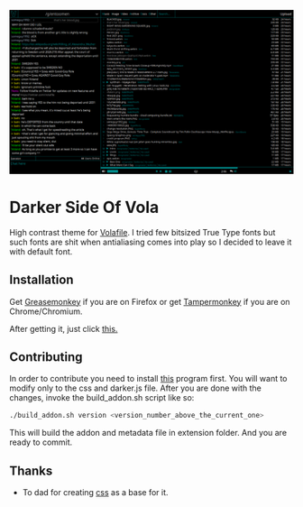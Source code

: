 ![voladark](https://raw.githubusercontent.com/Szero/darker-side-of-vola/master/voladark.png)

Darker Side Of Vola
===================

High contrast theme for [Volafile](https://volafile.org).
I tried few bitsized True Type fonts but such fonts are
shit when antialiasing comes into play so I decided to leave it with default font.

Installation
------------

Get [Greasemonkey](https://addons.mozilla.org/en-US/firefox/addon/greasemonkey/) if you are on
Firefox or get [Tampermonkey](https://tampermonkey.net/) if you are on Chrome/Chromium.

After getting it, just click
[this.](https://rawgit.com/Szero/darker-side-of-vola/master/extension/darker.user.js)

Contributing
------------

In order to contribute you need to install [this](https://github.com/Szero/stuff2str)
program first. You will want to modify only to the css and darker.js file.
After you are done with the changes, invoke the build_addon.sh script like so:

```sh
./build_addon.sh version <version_number_above_the_current_one>
```
This will build the addon and metadata file in extension folder. And you are ready to commit.

Thanks
------

- To dad for creating [css](https://userstyles.org/styles/103946/as-dark-as-my-soul) as
a base for it.
